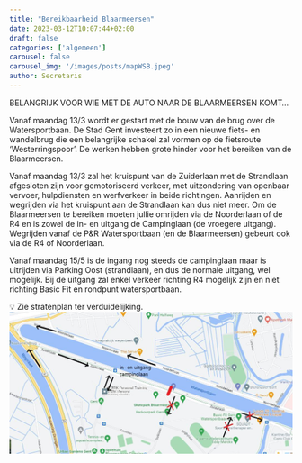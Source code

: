 ```yaml
---
title: "Bereikbaarheid Blaarmeersen"
date: 2023-03-12T10:07:44+02:00
draft: false
categories: ['algemeen']
carousel: false
carousel_img: '/images/posts/mapWSB.jpeg'
author: Secretaris
---
```

BELANGRIJK VOOR WIE MET DE AUTO NAAR DE BLAARMEERSEN KOMT…

Vanaf maandag 13/3 wordt er gestart met de bouw van de brug over de Watersportbaan. De Stad Gent investeert zo in een nieuwe fiets- en wandelbrug die een belangrijke schakel zal vormen op de fietsroute ‘Westerringspoor’.
De werken hebben grote hinder voor het bereiken van de Blaarmeersen.

Vanaf maandag 13/3 zal het kruispunt van de Zuiderlaan met de Strandlaan afgesloten zijn voor gemotoriseerd verkeer, met uitzondering van openbaar vervoer, hulpdiensten en werfverkeer in beide richtingen.
Aanrijden en wegrijden via het kruispunt aan de Strandlaan kan dus niet meer. Om de Blaarmeersen te bereiken moeten jullie omrijden via de Noorderlaan of de R4 en is zowel de in- en uitgang de Campinglaan (de vroegere uitgang). Wegrijden vanaf de P&R Watersportbaan (en de Blaarmeersen) gebeurt ook via de R4 of Noorderlaan.

Vanaf maandag 15/5 is de ingang nog steeds de campinglaan maar is uitrijden via Parking Oost (strandlaan), en dus de normale uitgang, wel mogelijk.
Bij de uitgang zal enkel verkeer richting R4 mogelijk zijn en niet richting Basic Fit en rondpunt watersportbaan.

💡 Zie stratenplan ter verduidelijking.
![map](./mapWSB.jpeg)








